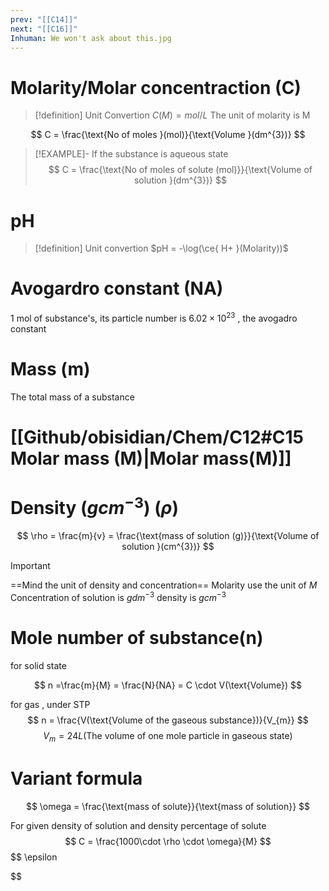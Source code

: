 ```yaml
---
prev: "[[C14]]"
next: "[[C16]]"
Inhuman: We won't ask about this.jpg
---
```

# Molarity/Molar concentraction (C)
> [!definition] Unit Convertion
> $C(M) = mol/L$
The unit of molarity is M

$$
C = \frac{\text{No of moles }(mol)}{\text{Volume }(dm^{3})}
$$


> [!EXAMPLE]- If the substance is aqueous state
> $$
C = \frac{\text{No of moles of solute (mol)}}{\text{Volume of solution }(dm^{3})}
$$
# pH 

> [!definition] Unit convertion
> $pH = -\log(\ce{ H+ }(Molarity))$

# Avogardro constant (NA)
1 mol of substance's, its particle number is $\displaystyle 6.02\times 10^{23}$ , the avogadro constant 


# Mass (m)
The total mass of a substance

# [[Github/obisidian/Chem/C12#C15 Molar mass (M)|Molar mass(M)]]

# Density ($\displaystyle gcm^{-3}$) ($\displaystyle \rho$) 

$$
 \rho = \frac{m}{v} = \frac{\text{mass of solution (g)}}{\text{Volume of solution }(cm^{3})}
$$

> [!IMPORTANT]
> ==Mind the unit of density and concentration== 
> Molarity use the unit of $\displaystyle M$ 
> Concentration of solution is $\displaystyle gdm^{-3}$
> density is $\displaystyle gcm^{-3}$
# Mole number of substance(n)

for solid state
 
$$
n =\frac{m}{M} = \frac{N}{NA} = C \cdot V(\text{Volume})
$$

for gas , under STP
$$
n = \frac{V(\text{Volume of the gaseous substance})}{V_{m}}
$$
$$
V_{m} = 24L (\text{The volume of one mole particle in gaseous state})
$$




# Variant formula 
$$
\omega = \frac{\text{mass of solute}}{\text{mass of solution}}
$$

For given density  of solution and density percentage of solute 
$$
C = \frac{1000\cdot \rho \cdot \omega}{M}
$$
$$
\epsilon

$$


